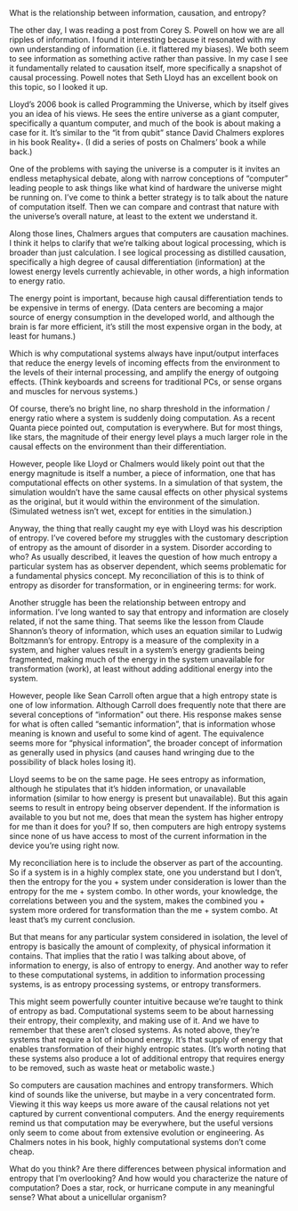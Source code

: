 What is the relationship between information, causation, and entropy?

The other day, I was reading a post from Corey S. Powell on how we are all ripples of information. I found it interesting because it resonated with my own understanding of information (i.e. it flattered my biases). We both seem to see information as something active rather than passive. In my case I see it fundamentally related to causation itself, more specifically a snapshot of causal processing. Powell notes that Seth Lloyd has an excellent book on this topic, so I looked it up.

Lloyd’s 2006 book is called Programming the Universe, which by itself gives you an idea of his views. He sees the entire universe as a giant computer, specifically a quantum computer, and much of the book is about making a case for it. It’s similar to the “it from qubit” stance David Chalmers explores in his book Reality+. (I did a series of posts on Chalmers’ book a while back.)

One of the problems with saying the universe is a computer is it invites an endless metaphysical debate, along with narrow conceptions of “computer” leading people to ask things like what kind of hardware the universe might be running on. I’ve come to think a better strategy is to talk about the nature of computation itself. Then we can compare and contrast that nature with the universe’s overall nature, at least to the extent we understand it.

Along those lines, Chalmers argues that computers are causation machines. I think it helps to clarify that we’re talking about logical processing, which is broader than just calculation. I see logical processing as distilled causation, specifically a high degree of causal differentiation (information) at the lowest energy levels currently achievable, in other words, a high information to energy ratio.

The energy point is important, because high causal differentiation tends to be expensive in terms of energy. (Data centers are becoming a major source of energy consumption in the developed world, and although the brain is far more efficient, it’s still the most expensive organ in the body, at least for humans.)

Which is why computational systems always have input/output interfaces that reduce the energy levels of incoming effects from the environment to the levels of their internal processing, and amplify the energy of outgoing effects. (Think keyboards and screens for traditional PCs, or sense organs and muscles for nervous systems.)

Of course, there’s no bright line, no sharp threshold in the information / energy ratio where a system is suddenly doing computation. As a recent Quanta piece pointed out, computation is everywhere. But for most things, like stars, the magnitude of their energy level plays a much larger role in the causal effects on the environment than their differentiation.

However, people like Lloyd or Chalmers would likely point out that the energy magnitude is itself a number, a piece of information, one that has computational effects on other systems. In a simulation of that system, the simulation wouldn’t have the same causal effects on other physical systems as the original, but it would within the environment of the simulation. (Simulated wetness isn’t wet, except for entities in the simulation.)

Anyway, the thing that really caught my eye with Lloyd was his description of entropy. I’ve covered before my struggles with the customary description of entropy as the amount of disorder in a system. Disorder according to who? As usually described, it leaves the question of how much entropy a particular system has as observer dependent, which seems problematic for a fundamental physics concept. My reconciliation of this is to think of entropy as disorder for transformation, or in engineering terms: for work.

Another struggle has been the relationship between entropy and information. I’ve long wanted to say that entropy and information are closely related, if not the same thing. That seems like the lesson from Claude Shannon’s theory of information, which uses an equation similar to Ludwig Boltzmann’s for entropy. Entropy is a measure of the complexity in a system, and higher values result in a system’s energy gradients being fragmented, making much of the energy in the system unavailable for transformation (work), at least without adding additional energy into the system.

However, people like Sean Carroll often argue that a high entropy state is one of low information. Although Carroll does frequently note that there are several conceptions of “information” out there. His response makes sense for what is often called “semantic information”, that is information whose meaning is known and useful to some kind of agent. The equivalence seems more for “physical information”, the broader concept of information as generally used in physics (and causes hand wringing due to the possibility of black holes losing it).

Lloyd seems to be on the same page. He sees entropy as information, although he stipulates that it’s hidden information, or unavailable information (similar to how energy is present but unavailable). But this again seems to result in entropy being observer dependent. If the information is available to you but not me, does that mean the system has higher entropy for me than it does for you? If so, then computers are high entropy systems since none of us have access to most of the current information in the device you’re using right now.

My reconciliation here is to include the observer as part of the accounting. So if a system is in a highly complex state, one you understand but I don’t, then the entropy for the you + system under consideration is lower than the entropy for the me + system combo. In other words, your knowledge, the correlations between you and the system, makes the combined you + system more ordered for transformation than the me + system combo. At least that’s my current conclusion.

But that means for any particular system considered in isolation, the level of entropy is basically the amount of complexity, of physical information it contains. That implies that the ratio I was talking about above, of information to energy, is also of entropy to energy. And another way to refer to these computational systems, in addition to information processing systems, is as entropy processing systems, or entropy transformers.

This might seem powerfully counter intuitive because we’re taught to think of entropy as bad. Computational systems seem to be about harnessing their entropy, their complexity, and making use of it. And we have to remember that these aren’t closed systems. As noted above, they’re systems that require a lot of inbound energy. It’s that supply of energy that enables transformation of their highly entropic states. (It’s worth noting that these systems also produce a lot of additional entropy that requires energy to be removed, such as waste heat or metabolic waste.)

So computers are causation machines and entropy transformers. Which kind of sounds like the universe, but maybe in a very concentrated form. Viewing it this way keeps us more aware of the causal relations not yet captured by current conventional computers. And the energy requirements remind us that computation may be everywhere, but the useful versions only seem to come about from extensive evolution or engineering. As Chalmers notes in his book, highly computational systems don’t come cheap.

What do you think? Are there differences between physical information and entropy that I’m overlooking? And how would you characterize the nature of computation? Does a star, rock, or hurricane compute in any meaningful sense? What about a unicellular organism?